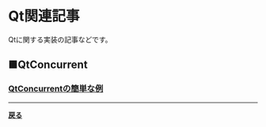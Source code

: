 # Qt関連記事

Qtに関する実装の記事などです。

## ■QtConcurrent

### **[QtConcurrentの簡単な例](QtConcurrent/QtConcurrent1.md)**

***

**[戻る](../../index.md)**
